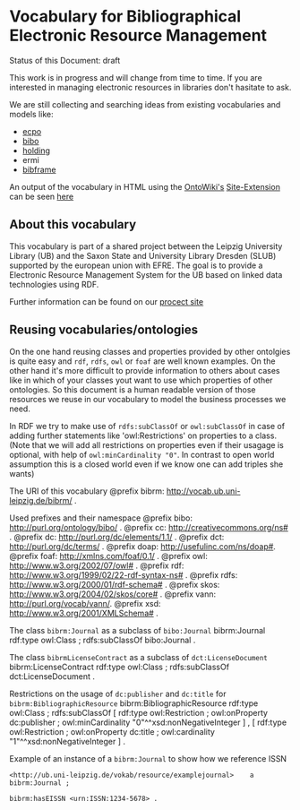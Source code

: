 Vocabulary for Bibliographical Electronic Resource Management
=============================================================

Status of this Document: draft

This work is in progress and will change from time to time. If you are interested in managing electronic resources in libraries don't hasitate to ask.

We are still collecting and searching ideas from existing vocabularies and models like:
* [ecpo](https://github.com/cKlee/ecpo)
* [bibo](http://bibliontology.com/)
* [holding](https://github.com/dini-ag-kim/holding-ontology)
* ermi
* [bibframe](http://bibframe.org/)  

An output of the vocabulary in HTML using the [OntoWiki's](http://ontowiki.net) [Site-Extension](https://github.com/AKSW/site.ontowiki/) can be seen [here](http://vocab.ub.uni-leipzig.de/bibrm/.html)

About this vocabulary
---------------------

This vocabulary is part of a shared project between the Leipzig University Library (UB) and the Saxon State and University Library Dresden (SLUB) supported by the european union with EFRE. The goal is to provide a Electronic Resource Management System for the UB based on linked data technologies using RDF.

Further information can be found on our [procect
site](http://aksw.org/Projects/)

Reusing vocabularies/ontologies
------------------------------

On the one hand reusing classes and properties provided by other ontolgies is quite easy and `rdf`, `rdfs`, `owl` or `foaf` are well known examples. On the other hand it's more difficult to provide  information to others about cases like in which of your classes yout want to use which properties of other ontologies.
So this document is a human readable version of those resources we reuse in our vocabulary to model the business processes we need.

In RDF we try to make use of `rdfs:subClassOf` or `owl:subClassOf` in case of adding further statements like 'owl:Restrictions' on properties to a class. (Note that we will add all restrictions on properties even if their usagage is optional, with help of `owl:minCardinality "0"`. In contrast to open world assumption this is a closed world even if we know one can add triples she wants)

The URI of this vocabulary
    @prefix bibrm:  <http://vocab.ub.uni-leipzig.de/bibrm/> .

Used prefixes and their namespace
    @prefix bibo:   <http://purl.org/ontology/bibo/> .
    @prefix cc:     <http://creativecommons.org/ns#> .
    @prefix dc:     <http://purl.org/dc/elements/1.1/> .
    @prefix dct:    <http://purl.org/dc/terms/> .
    @prefix doap:   <http://usefulinc.com/ns/doap#>.
    @prefix foaf:   <http://xmlns.com/foaf/0.1/> .
    @prefix owl:    <http://www.w3.org/2002/07/owl#> .
    @prefix rdf:    <http://www.w3.org/1999/02/22-rdf-syntax-ns#> .
    @prefix rdfs:   <http://www.w3.org/2000/01/rdf-schema#> .
    @prefix skos:   <http://www.w3.org/2004/02/skos/core#> .
    @prefix vann:   <http://purl.org/vocab/vann/>.
    @prefix xsd:    <http://www.w3.org/2001/XMLSchema#> .

The class `bibrm:Journal` as a subclass of `bibo:Journal`
    bibrm:Journal rdf:type        owl:Class ;
                  rdfs:subClassOf bibo:Journal .

The class `bibrmLicenseContract` as a subclass of `dct:LicenseDocument`
    bibrm:LicenseContract rdf:type        owl:Class ;
                          rdfs:subClassOf dct:LicenseDocument .

Restrictions on the usage of `dc:publisher` and `dc:title` for
`bibrm:BibliographicResource`
    bibrm:BibliographicResource rdf:type owl:Class ;
                                rdfs:subClassOf [ rdf:type owl:Restriction ;
                                                owl:onProperty dc:publisher ;
                                                owl:minCardinality "0"^^xsd:nonNegativeInteger
                                                ] ,
                                                [ rdf:type owl:Restriction ;
                                                owl:onProperty dc:title ;
                                                owl:cardinality "1"^^xsd:nonNegativeInteger
                                                ] .

Example of an instance of a `bibrm:Journal` to show how we reference ISSN 

    <http://ub.uni-leipzig.de/vokab/resource/examplejournal>    a bibrm:Journal ;
                                                                bibrm:hasEISSN <urn:ISSN:1234-5678> .
